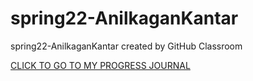 # spring22-AnilkaganKantar
spring22-AnilkaganKantar created by GitHub Classroom

[CLICK TO GO TO MY PROGRESS JOURNAL](https://etm-58d.github.io/spring22-AnilkaganKantar/)
